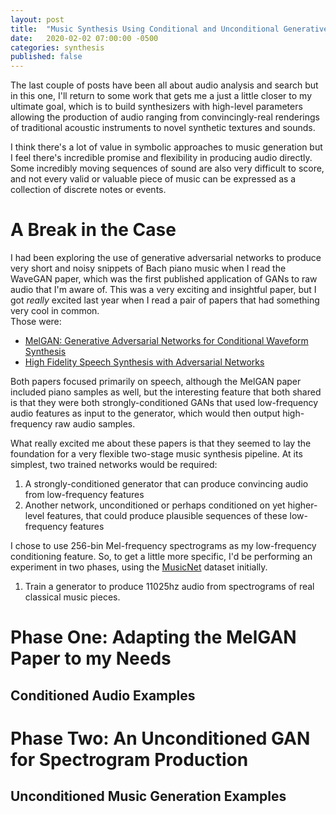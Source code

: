 ```yaml
---
layout: post
title:  "Music Synthesis Using Conditional and Unconditional Generative Adversarial Networks"
date:   2020-02-02 07:00:00 -0500
categories: synthesis
published: false
---
```


The last couple of posts have been all about audio analysis and search but in
this one, I'll return to some work that gets me a just a little closer to my
ultimate goal, which is to build synthesizers with high-level parameters
allowing the production of audio ranging from convincingly-real renderings of
traditional acoustic instruments to novel synthetic textures and sounds.

I think there's a lot of value in symbolic approaches to music generation but
I feel there's incredible promise and flexibility in producing audio directly.  
Some incredibly moving sequences of sound are also very difficult to score, and
not every valid or valuable piece of music can be expressed as a collection of
discrete notes or events.

#  A Break in the Case

I had been exploring the use of generative adversarial networks to produce
very short and noisy snippets of Bach piano music when I read the WaveGAN paper,
which was the first published application of GANs to raw audio that I'm aware
of.  This was a very exciting and insightful paper, but I got *really* excited
last year when I read a pair of papers that had something very cool in common.  
Those were:

- [MelGAN: Generative Adversarial Networks for Conditional Waveform Synthesis](https://arxiv.org/abs/1910.06711)
- [High Fidelity Speech Synthesis with Adversarial Networks](https://arxiv.org/abs/1909.11646)

Both papers focused primarily on speech, although the MelGAN paper included
piano samples as well, but the interesting feature that both shared is that they
were both strongly-conditioned GANs that used low-frequency audio features as
input to the generator, which would then output high-frequency raw audio samples.

What really excited me about these papers is that they seemed to lay the
foundation for a very flexible two-stage music synthesis pipeline.  At its
simplest, two trained networks would be required:

1. A strongly-conditioned generator that can produce convincing audio from low-frequency features
1. Another network, unconditioned or perhaps conditioned on yet higher-level features, that could produce plausible sequences of these low-frequency features


I chose to use 256-bin Mel-frequency spectrograms as my low-frequency
conditioning feature.  So, to get a little more specific, I'd be performing an
experiment in two phases, using the [MusicNet](https://homes.cs.washington.edu/~thickstn/musicnet.html) dataset initially.

1. Train a generator to produce 11025hz audio from spectrograms of real
classical music pieces.

# Phase One: Adapting the MelGAN Paper to my Needs

## Conditioned Audio Examples

# Phase Two: An Unconditioned GAN for Spectrogram Production

## Unconditioned Music Generation Examples
